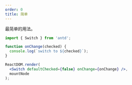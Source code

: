 ```yaml
---
order: 0
title: 简单
---
```


最简单的用法。

````jsx
import { Switch } from 'antd';

function onChange(checked) {
  console.log(`switch to ${checked}`);
}

ReactDOM.render(
  <Switch defaultChecked={false} onChange={onChange} />,
  mountNode
);
````

<style>
.ant-switch {
  margin-bottom: 8px;
  display: block;
}
<style>
